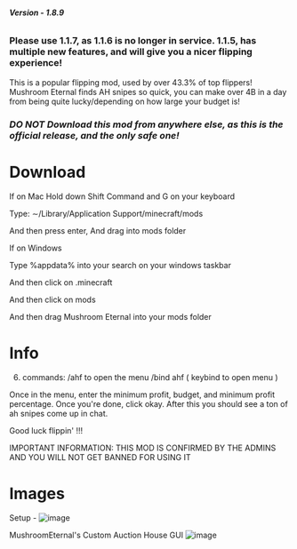 ###### **Version - 1.8.9**

### Please use 1.1.7, as 1.1.6 is no longer in service. 1.1.5, has multiple new features, and will give you a nicer flipping experience!

This is a popular flipping mod, used by over 43.3% of top flippers! Mushroom Eternal finds AH snipes so quick, you can make over 4B in a day from being quite lucky/depending on how large your budget is!

### *DO NOT Download this mod from anywhere else, as this is the official release, and the only safe one!*

# Download
If on Mac Hold down Shift Command and G on your keyboard

Type: ∼/Library/Application Support/minecraft/mods

And then press enter, And drag into mods folder

If on Windows

Type %appdata% into your search on your windows taskbar

And then click on .minecraft

And then click on mods

And then drag Mushroom Eternal into your mods folder

# Info
6. commands: /ahf to open the menu /bind ahf ( keybind to open menu )

Once in the menu, enter the minimum profit, budget, and minimum profit percentage. Once you're done, click okay. After this you should see a ton of ah snipes come up in chat.

Good luck flippin' !!!

IMPORTANT INFORMATION: THIS MOD IS CONFIRMED BY THE ADMINS AND YOU WILL NOT GET BANNED FOR USING IT

# Images
Setup -
![image](https://user-images.githubusercontent.com/108312076/190553388-97c02b0a-7b5b-43b9-81ea-3ab841911a2c.png)

MushroomEternal's Custom Auction House GUI
![image](https://user-images.githubusercontent.com/108312076/190553462-9d2ab1f0-03cd-48ab-a119-b6e13bf5bd49.png)


